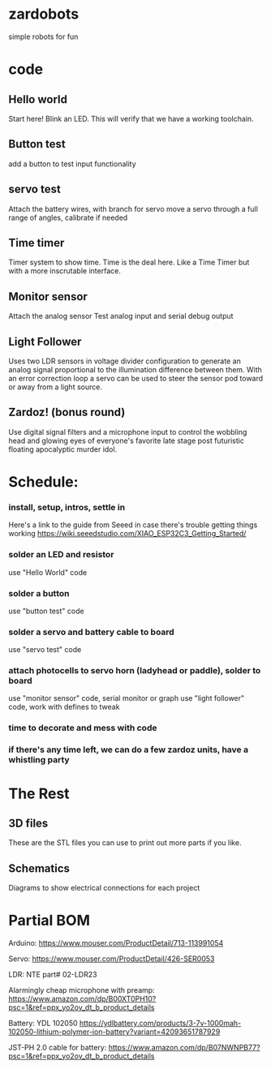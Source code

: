 # zardobots
simple robots for fun


# code 

## Hello world
Start here! Blink an LED. This will verify that we have a working toolchain.

## Button test
add a button to test input functionality

## servo test
Attach the battery wires, with branch for servo
move a servo through a full range of angles, calibrate if needed

## Time timer
Timer system to show time. Time is the deal here. Like a Time Timer but with a more inscrutable interface.


## Monitor sensor
Attach the analog sensor
Test analog input and serial debug output

## Light Follower
Uses two LDR sensors in voltage divider configuration to generate an analog signal proportional to the illumination difference between them. With an error correction loop a servo can be used to steer the sensor pod toward or away from a light source.

## Zardoz! (bonus round)
Use digital signal filters and a microphone input to control the wobbling head and glowing eyes of everyone's favorite late stage post futuristic floating apocalyptic murder idol.




# Schedule:
### install, setup, intros, settle in
Here's a link to the guide from Seeed in case there's trouble getting things working
https://wiki.seeedstudio.com/XIAO_ESP32C3_Getting_Started/
### solder an LED and resistor
use "Hello World" code
### solder a button
use "button test" code
### solder a servo and battery cable to board
use "servo test" code
### attach photocells to servo horn (ladyhead or paddle), solder to board
use "monitor sensor" code, serial monitor or graph
use "light follower" code, work with defines to tweak
### time to decorate and mess with code
### if there's any time left, we can do a few zardoz units, have a whistling party



# The Rest
## 3D files
These are the STL files you can use to print out more parts if you like.  

## Schematics
Diagrams to show electrical connections for each project


# Partial BOM
Arduino: https://www.mouser.com/ProductDetail/713-113991054

Servo: https://www.mouser.com/ProductDetail/426-SER0053

LDR: NTE part# 02-LDR23

Alarmingly cheap microphone with preamp: https://www.amazon.com/dp/B00XT0PH10?psc=1&ref=ppx_yo2ov_dt_b_product_details

Battery: YDL 102050 https://ydlbattery.com/products/3-7v-1000mah-102050-lithium-polymer-ion-battery?variant=42093651787929

JST-PH 2.0 cable for battery: https://www.amazon.com/dp/B07NWNPB77?psc=1&ref=ppx_yo2ov_dt_b_product_details

